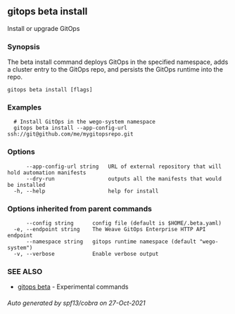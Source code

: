 ## gitops beta install

Install or upgrade GitOps

### Synopsis

The beta install command deploys GitOps in the specified namespace, 
adds a cluster entry to the GitOps repo, and persists the GitOps runtime into the
repo.

```
gitops beta install [flags]
```

### Examples

```
  # Install GitOps in the wego-system namespace
  gitops beta install --app-config-url ssh://git@github.com/me/mygitopsrepo.git
```

### Options

```
      --app-config-url string   URL of external repository that will hold automation manifests
      --dry-run                 outputs all the manifests that would be installed
  -h, --help                    help for install
```

### Options inherited from parent commands

```
      --config string      config file (default is $HOME/.beta.yaml)
  -e, --endpoint string    The Weave GitOps Enterprise HTTP API endpoint
      --namespace string   gitops runtime namespace (default "wego-system")
  -v, --verbose            Enable verbose output
```

### SEE ALSO

* [gitops beta](gitops_beta.md)	 - Experimental commands

###### Auto generated by spf13/cobra on 27-Oct-2021
